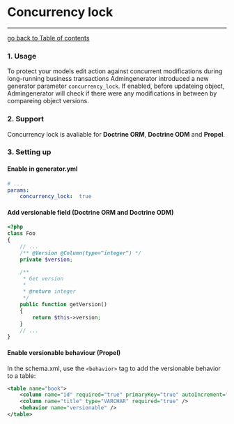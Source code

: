 # Concurrency lock
---------------------------------------

[go back to Table of contents][back-to-index]

[back-to-index]: https://github.com/symfony2admingenerator/AdmingeneratorGeneratorBundle/blob/master/Resources/doc/documentation.md#8-cookbook

### 1. Usage

To protect your models edit action against concurrent modifications during long-running 
business transactions Admingenerator introduced a new generator parameter `concurrency_lock`. 
If enabled, before updateing object, Admingenerator will check if there were any 
modifications in between by compareing object versions. 

### 2. Support

Concurrency lock is avaliable for **Doctrine ORM**, **Doctrine ODM** and **Propel**.

### 3. Setting up

#### Enable in generator.yml

```yaml
# ...
params:
    concurrency_lock:  true
```

#### Add versionable field (Doctrine ORM and Doctrine ODM)

```php
<?php
class Foo
{
    // ...
    /** @Version @Column(type="integer") */
    private $version;

    /**
     * Get version
     *
     * @return integer
     */
    public function getVersion()
    {
        return $this->version;
    }
    // ...
}
```

#### Enable versionable behaviour (Propel)

In the schema.xml, use the `<behavior>` tag to add the versionable behavior to a table: 

```xml
<table name="book">
    <column name="id" required="true" primaryKey="true" autoIncrement="true" type="INTEGER" />
    <column name="title" type="VARCHAR" required="true" />
    <behavior name="versionable" />
</table>
```